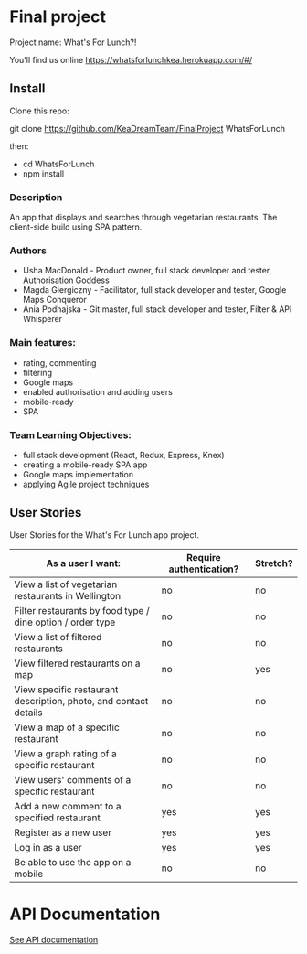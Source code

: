 # Final project

Project name: What's For Lunch?!

You'll find us online https://whatsforlunchkea.herokuapp.com/#/

## Install

Clone this repo:

git clone https://github.com/KeaDreamTeam/FinalProject WhatsForLunch

then:
- cd WhatsForLunch
- npm install

### Description

An app that displays and searches through vegetarian restaurants. The client-side build using SPA pattern.

### Authors

- Usha MacDonald - Product owner, full stack developer and tester, Authorisation Goddess
- Magda Giergiczny - Facilitator, full stack developer and tester, Google Maps Conqueror
- Ania Podhajska - Git master, full stack developer and tester, Filter & API Whisperer

### Main features:

- rating, commenting
- filtering
- Google maps
- enabled authorisation and adding users
- mobile-ready
- SPA

### Team Learning Objectives:

- full stack development (React, Redux, Express, Knex)
- creating a mobile-ready SPA app
- Google maps implementation
- applying Agile project techniques


## User Stories

User Stories for the What's For Lunch app project.

| As a user I want: | Require authentication? | Stretch? |
| ------ | -------- | -------- |
| View a list of vegetarian restaurants in Wellington | no | no |
| Filter restaurants by food type / dine option / order type | no | no |
| View a list of filtered restaurants | no | no |
| View filtered restaurants on a map  | no | yes |
| View specific restaurant description, photo, and contact details | no | no |
| View a map of a specific restaurant  | no | no |
| View a graph rating of a specific restaurant  | no | no |
| View users' comments of a specific restaurant | no | no |
| Add a new comment to a specified restaurant  | yes | yes |
| Register as a new user  | yes | yes |
| Log in as a user | yes | yes |
| Be able to use the app on a mobile | no | no |


# API Documentation
[See API documentation](https://github.com/KeaDreamTeam/Planning/blob/master/API-Documentation.md)
